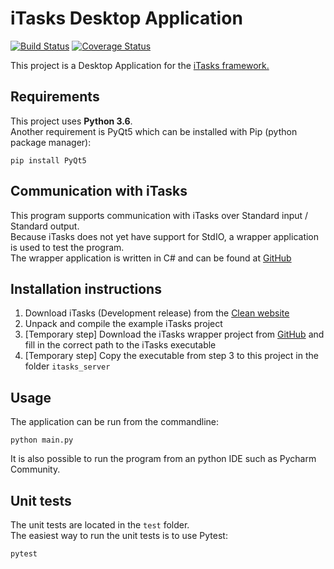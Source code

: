 # iTasks Desktop Application

[![Build Status](https://travis-ci.org/tbeuzenberg/iTasks.svg?branch=development)](https://travis-ci.org/tbeuzenberg/iTasks)
[![Coverage Status](https://coveralls.io/repos/github/tbeuzenberg/iTasks/badge.svg?branch=development)](https://coveralls.io/github/tbeuzenberg/iTasks?branch=development)

This project is a Desktop Application for the [iTasks framework.](http://www.itasks.org/)

## Requirements

This project uses **Python 3.6**.  
Another requirement is PyQt5 which can be installed with Pip (python package manager):
```commandline
pip install PyQt5
```

## Communication with iTasks

This program supports communication with iTasks over Standard input / Standard output.  
Because iTasks does not yet have support for StdIO, a wrapper application is used to test the program.  
The wrapper application is written in C# and can be found at [GitHub](https://github.com/nickhidding/itaskstostdio)

## Installation instructions

1. Download iTasks (Development release) from the [Clean website](http://clean.cs.ru.nl/Download_Clean)
2. Unpack and compile the example iTasks project
3. [Temporary step] Download the iTasks wrapper project from [GitHub](https://github.com/nickhidding/itaskstostdio) and fill in the correct path to the iTasks executable
4. [Temporary step] Copy the executable from step 3 to this project in the folder `itasks_server`

## Usage

The application can be run from the commandline:
```commandline
python main.py
```

It is also possible to run the program from an python IDE such as Pycharm Community.

## Unit tests

The unit tests are located in the `test` folder.  
The easiest way to run the unit tests is to use Pytest:
```commandline
pytest
```
